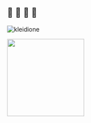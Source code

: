 ## 🐙 🐙 🐙 🐙

<p align="left"> <img src="https://komarev.com/ghpvc/?username=kleidione&color=blue&style=flat&label=PROFILE+VIEWS" alt="kleidione" /> </p>
<div>
  <a href="https://github.com/kleidione">
  <img height="180em" src="https://github-readme-stats.vercel.app/api?username=kleidione&show_icons=true&theme=radical&include_all_commits=true count_private=true"/>
</div>

